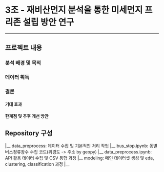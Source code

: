 # 3조 - 재비산먼지 분석을 통한 미세먼지 프리존 설립 방안 연구
---

## 프로젝트 내용
### 분석 배경 및 목적

### 데이터 획득


### 결론
#### 기대 효과
#### 한계점 및 추후 개선 방안

## Repository 구성
|__ data_preprocess: 데이터 수집 및 기본적인 처리 작업
     |__ bus_stop.ipynb: 동별 버스정류장수 수집 코드(위경도 -> 주소 by geopy)
     |__ data_preprocess.ipynb: API 활용 데이터 수집 및 CSV 통합 과정
|__ modeling: 메인 데이터셋 생성 및 eda, clustering, classification 과정
     |__ 
